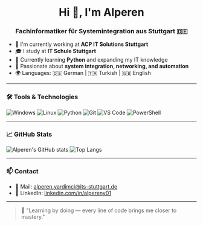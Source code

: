 <h1 align="center">Hi 👋, I'm Alperen</h1>
<h3 align="center">Fachinformatiker für Systemintegration aus Stuttgart 🇩🇪</h3>

- 💼 I'm currently working at **ACP IT Solutions Stuttgart**
- 🎓 I study at **IT Schule Stuttgart**
- 🧠 Currently learning **Python** and expanding my IT knowledge
- 🔧 Passionate about **system integration, networking, and automation**
- 🌍 Languages: 🇩🇪 German | 🇹🇷 Turkish | 🇬🇧 English

---

### 🛠️ Tools & Technologies

![Windows](https://img.shields.io/badge/-Windows-0078D6?logo=windows&logoColor=white&style=flat-square)
![Linux](https://img.shields.io/badge/-Linux-FCC624?logo=linux&logoColor=black&style=flat-square)
![Python](https://img.shields.io/badge/-Python-3776AB?logo=python&logoColor=white&style=flat-square)
![Git](https://img.shields.io/badge/-Git-F05032?logo=git&logoColor=white&style=flat-square)
![VS Code](https://img.shields.io/badge/-VS%20Code-007ACC?logo=visual-studio-code&logoColor=white&style=flat-square)
![PowerShell](https://img.shields.io/badge/-PowerShell-5391FE?logo=powershell&logoColor=white&style=flat-square)

---

### 📈 GitHub Stats

![Alperen's GitHub stats](https://github-readme-stats.vercel.app/api?username=alpereny01&show_icons=true&theme=radical)
![Top Langs](https://github-readme-stats.vercel.app/api/top-langs/?username=alpereny01&layout=compact&theme=radical)

---

### 📫 Contact

- 📧 Mail: alperen.yardimci@its-stuttgart.de  
- 💼 LinkedIn: [linkedin.com/in/alpereny01](https://linkedin.com/in/alpereny01) <!-- (Varsa gerçek bağlantıyı düzenle) -->

---

> 🚀 "Learning by doing — every line of code brings me closer to mastery."
